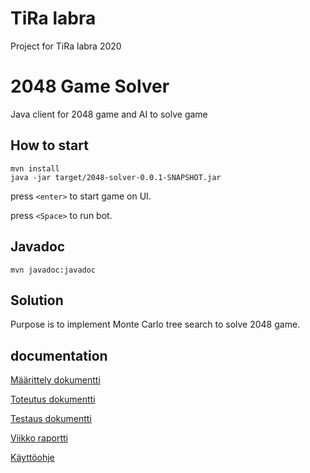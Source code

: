 # TiRa labra

Project for TiRa labra 2020

# 2048 Game Solver

Java client for 2048 game and AI to solve game

## How to start
```
mvn install
java -jar target/2048-solver-0.0.1-SNAPSHOT.jar
```
press `<enter>` to start game on UI.

press `<Space>` to run bot.

## Javadoc
```
mvn javadoc:javadoc
```
## Solution

Purpose is to implement Monte Carlo tree search to solve 2048 game.

## documentation
[Määrittely dokumentti](doc/määrittely.md)

[Toteutus dokumentti](doc/toteutus.md)

[Testaus dokumentti](doc/testaus.md)

[Viikko raportti](doc/viikkoraportti.md)

[Käyttöohje](doc/käyttöohje.md)
